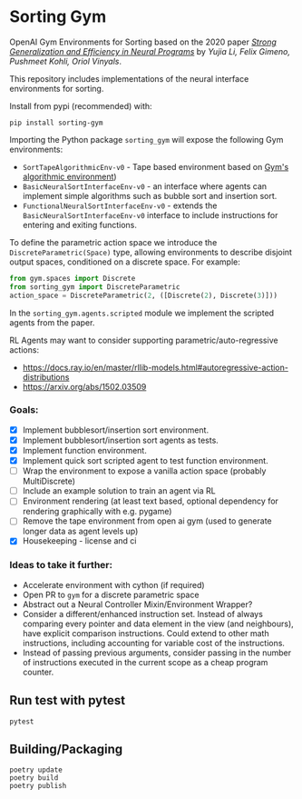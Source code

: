 # Sorting Gym

OpenAI Gym Environments for Sorting based on the 2020 paper
[_Strong Generalization and Efficiency in Neural Programs_](https://arxiv.org/abs/2007.03629) by 
_Yujia Li, Felix Gimeno, Pushmeet Kohli, Oriol Vinyals_.

This repository includes implementations of the neural interface environments for sorting.

Install from pypi (recommended) with:
```
pip install sorting-gym
```

Importing the Python package `sorting_gym` will expose the following Gym environments:

- `SortTapeAlgorithmicEnv-v0` - Tape based environment based on [Gym's algorithmic environment](https://github.com/openai/gym/blob/master/gym/envs/algorithmic/algorithmic_env.py#L242))
- `BasicNeuralSortInterfaceEnv-v0` - an interface where agents can implement simple algorithms such as bubble sort and insertion sort.
- `FunctionalNeuralSortInterfaceEnv-v0` - extends the `BasicNeuralSortInterfaceEnv-v0` interface to include instructions for entering and exiting functions.

To define the parametric action space we introduce the `DiscreteParametric(Space)` type,
allowing environments to describe disjoint output spaces, conditioned on a discrete space.
For example:

```python
from gym.spaces import Discrete
from sorting_gym import DiscreteParametric
action_space = DiscreteParametric(2, ([Discrete(2), Discrete(3)]))
```

In the `sorting_gym.agents.scripted` module we implement the scripted agents from the paper.

RL Agents may want to consider supporting parametric/auto-regressive actions:
- https://docs.ray.io/en/master/rllib-models.html#autoregressive-action-distributions
- https://arxiv.org/abs/1502.03509


### Goals:

- [x] Implement bubblesort/insertion sort environment.
- [x] Implement bubblesort/insertion sort agents as tests.
- [x] Implement function environment.
- [x] Implement quick sort scripted agent to test function environment.
- [ ] Wrap the environment to expose a vanilla action space (probably MultiDiscrete)
- [ ] Include an example solution to train an agent via RL
- [ ] Environment rendering (at least text based, optional dependency for rendering graphically with e.g. pygame)
- [ ] Remove the tape environment from open ai gym (used to generate longer data as agent levels up)
- [x] Housekeeping - license and ci

### Ideas to take it further:

- Accelerate environment with cython (if required)
- Open PR to `gym` for a discrete parametric space
- Abstract out a Neural Controller Mixin/Environment Wrapper?
- Consider a different/enhanced instruction set. 
  Instead of always comparing every pointer and data element in the view (and neighbours), 
  have explicit comparison instructions. Could extend to other math instructions, including
  accounting for variable cost of the instructions.
- Instead of passing previous arguments, consider passing in the number of instructions
  executed in the current scope as a cheap program counter.


## Run test with pytest

```
pytest
```

## Building/Packaging

```
poetry update
poetry build
poetry publish
```
